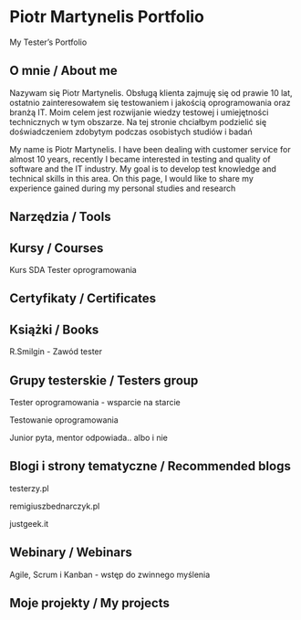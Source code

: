 # Piotr Martynelis Portfolio
My Tester’s Portfolio

## O mnie / About me
Nazywam się Piotr Martynelis. Obsługą klienta zajmuję się od prawie 10 lat, ostatnio zainteresowałem się testowaniem i jakością oprogramowania oraz branżą IT. Moim celem jest rozwijanie wiedzy testowej i umiejętności technicznych w tym obszarze. Na tej stronie chciałbym podzielić się doświadczeniem zdobytym podczas osobistych studiów i badań

My name is Piotr Martynelis. I have been dealing with customer service for almost 10 years, recently I became interested in testing and quality of software and the IT industry. My goal is to develop test knowledge and technical skills in this area. On this page, I would like to share my experience gained during my personal studies and research


## Narzędzia / Tools

## Kursy / Courses
Kurs SDA Tester oprogramowania
## Certyfikaty / Certificates
## Książki / Books
R.Smilgin - Zawód tester
## Grupy testerskie / Testers group
Tester oprogramowania - wsparcie na starcie

Testowanie oprogramowania

Junior pyta, mentor odpowiada.. albo i nie

## Blogi i strony tematyczne / Recommended blogs
testerzy.pl

remigiuszbednarczyk.pl

justgeek.it
## Webinary / Webinars
Agile, Scrum i Kanban - wstęp do zwinnego myślenia


## Moje projekty / My projects
